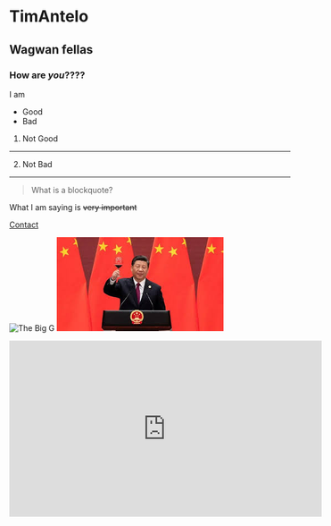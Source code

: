 # TimAntelo
## Wagwan fellas
### How **are** *you*????
I am 
- Good
- Bad

1. Not Good

---

2. Not Bad

---

> What is a blockquote?

What I am saying is ~~very important~~ 

[Contact](https://tantelot.github.io/contact.html)

![The Big G](https://upload.wikimedia.org/wikipedia/commons/thumb/5/53/Google_%22G%22_Logo.svg/2048px-Google_%22G%22_Logo.svg.png)
![He looks like a nice man](https://github.com/Tantelot/Tantelot.github.io/blob/main/images.jfif)

<iframe width="560" height="315" src="https://www.youtube.com/embed/JOWRembdPS8" title="YouTube video player" frameborder="0" allow="accelerometer; autoplay; clipboard-write; encrypted-media; gyroscope; picture-in-picture" allowfullscreen></iframe>
